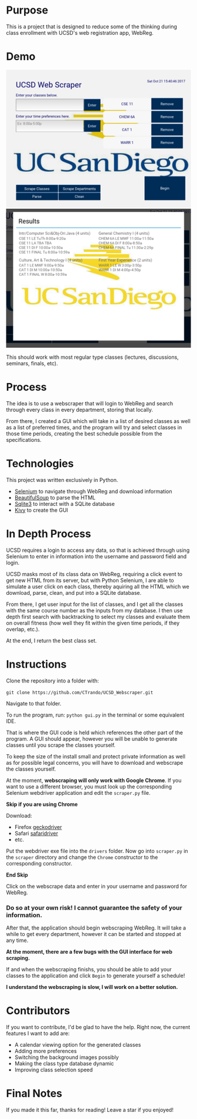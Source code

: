 # Purpose

This is a project that is designed to reduce some of the thinking during class enrollment with UCSD's web registration app, WebReg.

# Demo

![demo_img_1](https://raw.githubusercontent.com/CTrando/UCSD_Webscraper/master/images/demo_img_1.PNG?token=ARZ14si_r85T1ErEwUkGFv3Tnx7DMsaYks5Z9Q_UwA%3D%3D)
![demo_img_2](https://raw.githubusercontent.com/CTrando/UCSD_Webscraper/master/images/demo_img_2.PNG?token=ARZ14i604cNYi8ylYbQS7vVTpRom0CWVks5Z9RAFwA%3D%3D)


This should work with most regular type classes (lectures,
discussions, seminars, finals, etc).


# Process
The idea is to use a webscraper that will login to WebReg and search through every class in every department, storing that locally.

From there, I created a GUI which will take in a list of desired classes as well as a list of preferred times, and the program will try and select classes in those time periods, creating the best schedule possible from the specifications.

# Technologies
This project was written exclusively in Python.
* [Selenium](http://www.seleniumhq.org/) to navigate through WebReg and download information
* [BeautifulSoup](https://www.crummy.com/software/BeautifulSoup/) to parse the HTML
* [Sqlite3](https://docs.python.org/2/library/sqlite3.html) to interact with a SQLite database
* [Kivy](https://kivy.org/#home) to create the GUI


# In Depth Process
UCSD requires a login to access any data, so that is achieved through using Selenium to enter in information into the username and password field and login.

UCSD masks most of its class data on WebReg, requiring a click event to get new HTML from its server, but with Python Selenium, I are able to simulate a user click on each class, thereby aquiring all the HTML which we download, parse, clean, and put into a SQLite database.

From there, I get user input for the list of classes, and I get all the classes with the same course number as the inputs from my database. I then use depth first search with backtracking to select my classes and evaluate them on overall fitness (how well they fit within the given time periods, if they overlap, etc.).

At the end, I return the best class set.

# Instructions

Clone the repository into a folder with:

`git clone https://github.com/CTrando/UCSD_Webscraper.git`

Navigate to that folder.

To run the program, run:
`python gui.py` in the terminal or some equivalent IDE.

That is where the GUI code is held which references the other part of the program. A GUI should appear, however you will be unable to generate classes until you scrape the classes yourself.

To keep the size of the install small and protect private information as well as for possible legal concerns, you will have to download and webscrape the classes yourself.

At the moment, **webscraping will only work with Google Chrome**. If you want to use a different browser, you must look up the corresponding Selenium webdriver application and edit the `scraper.py` file.

**Skip if you are using Chrome**

Download:

* Firefox [geckodriver](https://github.com/mozilla/geckodriver/releases)
* Safari [safaridriver](https://github.com/SeleniumHQ/selenium/wiki/SafariDriver)
* etc.

Put the webdriver exe file into the `drivers` folder.
Now go into `scraper.py` in the `scraper` directory and change the `Chrome` constructor to the corresponding constructor.

**End Skip**

Click on the webscrape data and enter in your username and password for WebReg.

### Do so at your own risk! I cannot guarantee the safety of your information.

After that, the application should begin webscraping WebReg. It will take a while to get every department, however it can be started and stopped at any time.

**At the moment, there are a few bugs with the GUI interface for web scraping.**

If and when the webscraping finishs, you should be able to add your classes to the application and click `Begin` to generate yourself a schedule!

**I understand the webscraping is slow, I will work on a better solution.**


# Contributors #

If you want to contribute, I'd be glad to have the help. Right now, the current features I want to add are:

* A calendar viewing option for the generated classes
* Adding more preferences
* Switching the background images possibly
* Making the class type database dynamic
* Improving class selection speed


# Final Notes #

If you made it this far, thanks for reading! Leave a star if you enjoyed!








